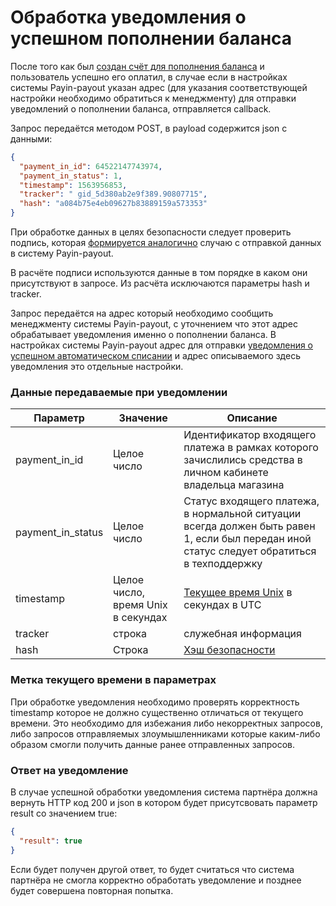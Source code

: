 # Обработка уведомления о успешном пополнении баланса

После того как был [создан счёт для пополнения баланса](create-invoice.md) и пользователь успешно его оплатил,
в случае если в настройках системы Payin-payout указан адрес (для указания соответствующей настройки необходимо 
обратиться к менеджменту) для отправки уведомлений о пополнении баланса, отправляется callback.

Запрос передаётся методом POST, в payload содержится json c данными:

```json
{
  "payment_in_id": 64522147743974,
  "payment_in_status": 1,
  "timestamp": 1563956853,
  "tracker": " gid_5d380ab2e9f389.90807715",
  "hash": "a084b75e4eb09627b83889159a573353"
}
```

При обработке данных в целях безопасности следует проверить подпись, которая 
[формируется аналогично](calculate-hash.md) случаю с отправкой данных в систему Payin-payout.

В расчёте подписи используются данные в том порядке в каком они присутствуют в запросе. Из расчёта
исключаются параметры hash и tracker.

Запрос передаётся на адрес который необходимо сообщить менеджменту системы Payin-payout, с уточнением что этот адрес
обрабатывает уведомления именно о пополнении баланса. В настройках системы Payin-payout адрес для отправки [уведомления
о успешном автоматическом списании](callback-handling.md) и адрес описываемого здесь уведомления это отдельные настройки.

### Данные передаваемые при уведомлении

|Параметр|Значение|Описание|
|---|---|---|
|payment_in_id  |Целое число |Идентификатор входящего платежа в рамках которого зачислились средства в личном кабинете владельца магазина |
|payment_in_status  |Целое число |Статус входящего платежа, в нормальной ситуации всегда должен быть равен 1, если был передан иной статус следует обратиться в техподдержку |
|timestamp   | Целое число, время Unix в секундах | [Текущее время Unix](calculate-hash.md#Метка-текущего-времени-в-параметрах) в секундах в UTC |
|tracker   |строка   |служебная информация   |
|hash   | Строка  |[Хэш безопасности](calculate-hash.md)   |

### Метка текущего времени в параметрах

При обработке уведомления необходимо проверять корректность timestamp которое не должно существенно
отличаться от текущего времени. Это необходимо для избежания либо некорректных запросов, либо запросов
отправляемых злоумышленниками которые каким-либо образом смогли получить данные ранее отправленных запросов.

### Ответ на уведомление

В случае успешной обработки уведомления система партнёра должна вернуть HTTP код 200 и json
в котором будет присутсвовать параметр result со значением true:

```json
{ 
  "result": true
}
```

Если будет получен другой ответ, то будет считаться что система партнёра не смогла корректно
обработать уведомление и позднее будет совершена повторная попытка.

